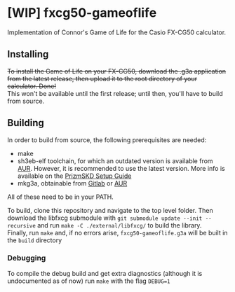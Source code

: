 # [WIP] fxcg50-gameoflife

Implementation of Connor's Game of Life for the Casio FX-CG50 calculator.

## Installing

~~To install the Game of Life on your FX-CG50, download the .g3a application from the latest release, then upload it to the root directory of your calculator. Done!~~  
This won't be available until the first release; until then, you'll have to build from source.

## Building
In order to build from source, the following prerequisites are needed:
- make
- sh3eb-elf toolchain, for which an outdated version is available from [AUR](https://aur.archlinux.org/packages/sh3eb-elf-gcc). However, it is recommended to use the latest version. More info is available on the [PrizmSKD Setup Guide](https://prizm.cemetech.net/Tutorials/PrizmSDK_Setup_Guide/)
- mkg3a, obtainable from [Gitlab](https://gitlab.com/taricorp/mkg3a) or [AUR](https://aur.archlinux.org/packages/mkg3a)  

All of these need to be in your PATH.
<!-- TODO: do they really need to be in PATH? -->
<!-- TODO: add at least some pointers for poor windows users -->

To build, clone this repository and navigate to the top level folder. Then download the libfxcg submodule with ```git submodule update --init --recursive``` and run `make -C ./external/libfxcg/` to build the library.  
Finally, run `make` and, if no errors arise, `fxcg50-gameoflife.g3a` will be built in the `build` directory

### Debugging
To compile the debug build and get extra diagnostics (although it is undocumented as of now) run `make` with the flag `DEBUG=1`
